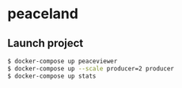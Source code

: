 # peaceland


## Launch project

```bash
$ docker-compose up peaceviewer
$ docker-compose up --scale producer=2 producer
$ docker-compose up stats
```